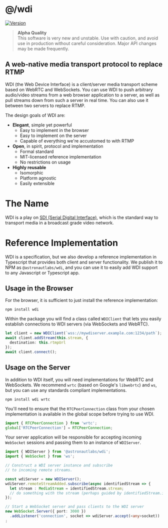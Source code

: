 # @/wdi

[![Version](https://img.shields.io/npm/v/@astronautlabs/wdi.svg)](https://www.npmjs.com/package/@astronautlabd/wdi)

> **Alpha Quality**  
> This software is very new and unstable. Use with caution, and avoid use in 
> production without careful consideration. Major API changes may be made 
> frequently.

## A web-native media transport protocol to replace RTMP

WDI (the Web Device Interface) is a client/server media transport scheme 
based on WebRTC and WebSockets. You can use WDI to push arbitrary 
audio/video streams from a web browser application to a server, as well as 
pull streams down from such a server in real time. You can also
use it between two servers to replace RTMP.

The design goals of WDI are:
- **Elegant**, simple yet powerful
  - Easy to implement in the browser
  - Easy to implement on the server
  - Capable of everything we're accustomed to with RTMP
- **Open**, in spirit, protocol and implementation
  - Formal standard
  - MIT-licensed reference implementation
  - No restrictions on usage
- **Highly reusable**
  - Isomorphic
  - Platform agnostic
  - Easily extensible

# The Name

WDI is a play on [SDI (Serial Digital Interface)](https://en.m.wikipedia.org/wiki/Serial_digital_interface), 
which is the standard way to transport media in a broadcast grade video network.

# Reference Implementation

WDI is a specification, but we also develop a reference implementation in Typescript
that provides both client and server functionality. We publish it to NPM as 
`@astronautlabs/wdi`, and you can use it to easily add WDI support to any Javascript 
or Typescript app.

## Usage in the Browser

For the browser, it is sufficient to just install the reference implementation:

```
npm install wdi
```

Within the package you will find a class called `WDIClient` that lets you easily
establish connections to WDI servers (via WebSockets and WebRTC).

```typescript
let client = new WDIClient(`wss://mywdiserver.example.com:1234/path`);
await client.addStream(this.stream, {
  destination: this.rtmpUrl
});
await client.connect();
```

## Usage on the Server

In addition to WDI itself, you will need implementations for WebRTC and WebSockets. We recommend `wrtc` (based on Google's `libwebrtc`) and 
`ws`, but you can use any standards compliant implementations.

```
npm install wdi wrtc
```

You'll need to ensure that the `RTCPeerConnection` class from your chosen
implementation is available in the global scope before trying to use WDI.

```typescript
import { RTCPeerConnection } from 'wrtc';
global['RTCPeerConnection'] = RTCPeerConnection;
```

Your server application will be responsible for accepting incoming `WebSocket` 
sessions and passing them to an instance of `WDIServer`. 

```typescript
import { WDIServer } from '@astronautlabs/wdi';
import { WebSocket } from 'ws';

// Construct a WDI server instance and subscribe 
// to incoming remote streams. 

const wdiServer = new WDIServer();
wdiServer.remoteStreamAdded.subscribe(async identifiedStream => {
  let stream : MediaStream = identifiedStream.stream;
  // do something with the stream (perhaps guided by identifiedStream.identity)
});

// Start a WebSocket server and pass clients to the WDI server
new WebSocket.Server({ port: 3000 })
  .addListener('connection', socket => wdiServer.accept(<any>socket))
;

```